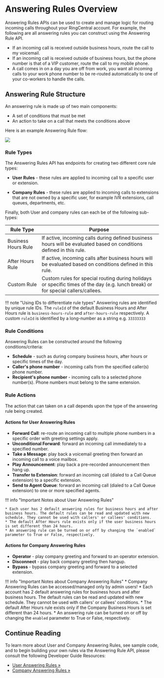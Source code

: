 # Answering Rules Overview

Answering Rules APIs can be used to create and manage logic for routing incoming calls throughout your RingCentral account. For example, the following are all answering rules you can construct using the Answering Rule API. 

* If an incoming call is received outside business hours, route the call to my voicemail.
* If an incoming call is received outside of business hours, but the phone number is that of a VIP customer, route the call to my mobile phone. 
* A call comes in on a day you are off from work, you want all incoming calls to your work phone number to be re-routed automatically to one of your co-workers to handle the calls.

## Answering Rule Structure

An answering rule is made up of two main components:

* A set of conditions that must be met
* An action to take on a call that meets the conditions above

Here is an example Answering Rule flow:

<img class="img-fluid" src="../../../../img/answering-rule-flow.png">

### Rule Types

The Answering Rules API has endpoints for creating two different core rule types:

* **User Rules** - these rules are applied to incoming call to a specific user or extension. 

* **Company Rules** - these rules are applied to incoming calls to extensions that are not owned by a specific user, for example IVR extensions, call queues, departments, etc. 

Finally, both User and company rules can each be of the following sub-types:

| Rule Type | Purpose |
|-|-|
| Business Hours Rule | If active, incoming calls during defined business hours will be evaluated based on conditions defined in this rule. |
| After Hours Rule | If active, incoming calls after business hours will be evaluated based on conditions defined in this rule. |
| Custom Rule | Custom rules for special routing during holidays or specific times of the day (e.g. lunch break) or for special callers/callees. |

!!! note "Using IDs to differentiate rule types"
    Answering rules are identified by unique rule IDs. The `ruleId` of the default Business Hours and After Hours rule is `business-hours-rule` and `after-hours-rule` respectively. A custom `ruleId` is identified by a long-number as a string e.g. `33333333`

### Rule Conditions

Answering Rules can be constructed around the following conditions/criteria:

* **Schedule** - such as during company business hours, after hours or specific times of the day.
* **Caller's phone number** - incoming calls from the specified caller(s) phone number.
* **Recipient's phone number** - incoming calls to a selected phone number(s). Phone numbers must belong to the same extension.

### Rule Actions

The action that can taken on a call depends upon the type of the answering rule being created. 

#### Actions for User Answering Rules

* **Forward Call**: re-route an incoming call to multiple phone numbers in a specific order with greeting settings apply.
* **Unconditional Forward**: forward an incoming call immediately to a specified number.
* **Take a Message**: play back a voicemail greeting then forward an incoming call to a voice mailbox.
* **Play Announcement**: play back a pre-recorded announcement then hang up.
* **Transfer to Extension**: forward an incoming call (dialed to a Call Queue extension) to a specific extension.
* **Send to Agent Queue**: forward an incoming call (dialed to a Call Queue extension) to one or more specified agents.

!!! info "Important Notes about User Answering Rules"
    
    * Each user has 2 default answering rules for business hours and after business hours. The default rules can be read and updated with new schedule. They cannot be used with callers' or callees' conditions.
    * The default After Hours rule exists only if the user business hours is set different than 24 hours.
    * An answering rule can be turned on or off by changing the `enabled` parameter to True or False, respectively.

#### Actions for Company Answering Rules

* **Operator** - play company greeting and forward to an operator extension.
* **Disconnect** - play back company greeting then hangup.
* **Bypass** - bypass company greeting and forward to a selected extension.

!!! info "Important Notes about Company Answering Rules"
    * Company Answering Rules can be accessed/managed only by admin users!
    * Each account has 2 default answering rules for business hours and after business hours. The default rules can be read and updated with new schedule. They cannot be used with callers' or callees' conditions.
    * The default After Hours rule exists only if the Company Business Hours is set different than 24 hours.
    * An answering rule can be turned on or off by changing the `enabled` parameter to True or False, respectively.

## Continue Reading

To learn more about User and Company Answering Rules, see sample code, and to begin building your own rules via the Answering Rule API, please consult the following Developer Guide Resources:

* [User Answering Rules &raquo;](user-answering-rules.md)
* [Company Answering Rules &raquo;](company-answering-rules.md)

